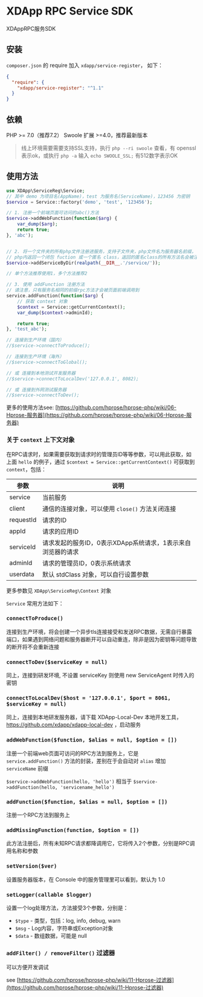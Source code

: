 # XDApp RPC Service SDK

XDAppRPC服务SDK

## 安装

`composer.json` 的 require 加入 `xdapp/service-register`，
如下：

```json
{
  "require": {
    "xdapp/service-register": "^1.1"
  }
}
```

## 依赖

PHP >= 7.0（推荐7.2）
Swoole 扩展 >=4.0，推荐最新版本

> 线上环境需要需要支持SSL支持，执行 `php --ri swoole` 查看，有 openssl 表示ok，或执行 `php -a` 输入 `echo SWOOLE_SSL;` 有512数字表示OK

## 使用方法

```php
use XDApp\ServiceReg\Service;
// 其中 demo 为项目名(AppName)，test 为服务名(ServiceName)，123456 为密钥
$service = Service::factory('demo', 'test', '123456');

// 1. 注册一个前端页面可访问的abc()方法
$service->addWebFunction(function($arg) {
    var_dump($arg);
    return true;
}, 'abc');


// 2. 将一个文件夹的所有php文件注册进服务，支持子文件夹，php文件名为服务器名前缀，
// php内返回一个闭包 fuction 或一个匿名 class，返回的匿名class的所有方法名会被注册，参考 service/sys.php
$service->addServiceByDir(realpath(__DIR__.'/service/'));

// 单个方法推荐使用1，多个方法推荐2

// 3. 使用 addFunction 注册方法
// 请注意，只有服务名相同的前缀rpc方法才会被页面前端调用到
service.addFunction(function($arg) {
    // 获取 context 对象
    $context = Service::getCurrentContext();
    var_dump($context->adminId);

    return true;
}, 'test_abc');

// 连接到生产环境（国内）
//$service->connectToProduce();

// 连接到生产环境（海外）
//$service->connectToGlobal();

// 或 连接到本地测试开发服务器
//$service->connectToLocalDev('127.0.0.1', 8082);

// 或 连接到外网测试服务器
//$service->connectToDev();
```

更多的使用方法see: [https://github.com/hprose/hprose-php/wiki/06-Hprose-服务器](https://github.com/hprose/hprose-php/wiki/06-Hprose-服务器)


### 关于 `context` 上下文对象

在RPC请求时，如果需要获取到请求时的管理员ID等等参数，可以用此获取，如上面 `hello` 的例子，通过 `$context = Service::getCurrentContext()` 可获取到 `context`，包括：

参数         |   说明
------------|---------------------
service     | 当前服务
client      | 通信的连接对象，可以使用 `close()` 方法关闭连接
requestId   | 请求的ID
appId       | 请求的应用ID
serviceId   | 请求发起的服务ID，0表示XDApp系统请求，1表示来自浏览器的请求
adminId     | 请求的管理员ID，0表示系统请求
userdata    | 默认 stdClass 对象，可以自行设置参数

更多参数见 `XDApp\ServiceReg\Context` 对象

`Service` 常用方法如下：

### `connectToProduce()`

连接到生产环境，将会创建一个异步tls连接接受和发送RPC数据，无需自行暴露端口，如果遇到网络问题和服务器断开可以自动重连，除非是因为密钥等问题导致的断开将不会重新连接

### `connectToDev($serviceKey = null)`

同上，连接到研发环境, 不设置 serviceKey 则使用 new ServiceAgent 时传入的密钥

### `connectToLocalDev($host = '127.0.0.1', $port = 8061, $serviceKey = null)`

同上，连接到本地研发服务器，请下载 XDApp-Local-Dev 本地开发工具，https://github.com/xdapp/xdapp-local-dev ，启动服务

### `addWebFunction($function, $alias = null, $option = [])`

注册一个前端web页面可访问的RPC方法到服务上，它是 `service.addFunction()` 方法的封装，差别在于会自动对 `alias` 增加 `serviceName` 前缀

`$service->addWebFunction(hello, 'hello')` 相当于 `$service->addFunction(hello, 'servicename_hello')`

### `addFunction($function, $alias = null, $option = [])`

注册一个RPC方法到服务上


### `addMissingFunction(function, $option = [])`

此方法注册后，所有未知RPC请求都降调用它，它将传入2个参数，分别是RPC调用名称和参数

### `setVersion($ver)` 

设置服务器版本，在 Console 中的服务管理里可以看到，默认为 1.0

### `setLogger(callable $logger)`
 
设置一个log处理方法，方法接受3个参数，分别是：

* `$type` - 类型，包括：log, info, debug, warn
* `$msg`  - Log内容，字符串或Exception对象
* `$data` - 数组数据，可能是 null

### `addFilter() / removeFilter()` 过滤器

可以方便开发调试

see [https://github.com/hprose/hprose-php/wiki/11-Hprose-过滤器](https://github.com/hprose/hprose-php/wiki/11-Hprose-过滤器)

